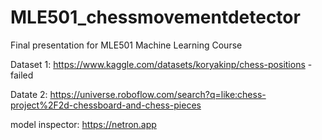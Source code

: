 # MLE501_chessmovementdetector
Final presentation for MLE501 Machine Learning Course

Dataset 1: https://www.kaggle.com/datasets/koryakinp/chess-positions - failed

Datate 2: https://universe.roboflow.com/search?q=like:chess-project%2F2d-chessboard-and-chess-pieces

model inspector: https://netron.app

